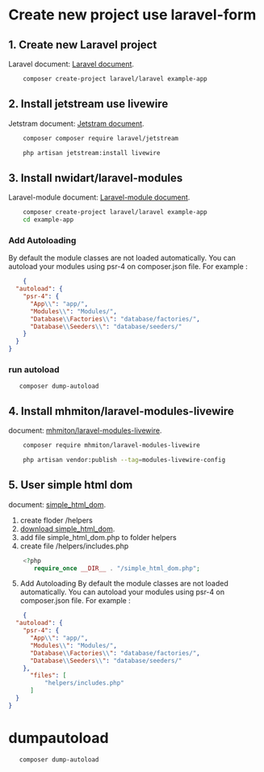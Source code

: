 # Create new project use laravel-form

## 1. Create new Laravel project
Laravel document: [Laravel document](https://laravel.com/docs/10.x).
```sh
    composer create-project laravel/laravel example-app
```
## 2. Install jetstream  use livewire
Jetstram document: [Jetstram document](https://jetstream.laravel.com/3.x/introduction.html).
```sh
    composer composer require laravel/jetstream
```
```sh
    php artisan jetstream:install livewire
```
## 3. Install nwidart/laravel-modules
Laravel-module document: [Laravel-module document](https://docs.laravelmodules.com/v9/installation-and-setup).
```sh
    composer create-project laravel/laravel example-app
    cd example-app
```
### Add Autoloading 
By default the module classes are not loaded automatically. 
You can autoload your modules using psr-4 on composer.json file. For example :
```json
    {
  "autoload": {
    "psr-4": {
      "App\\": "app/",
      "Modules\\": "Modules/",
      "Database\\Factories\\": "database/factories/",
      "Database\\Seeders\\": "database/seeders/"
    }
  }
}
```
### run autoload
```shell
   composer dump-autoload
```

## 4. Install mhmiton/laravel-modules-livewire
 document: [ mhmiton/laravel-modules-livewire](https://github.com/mhmiton/laravel-modules-livewire).

```sh 
    composer require mhmiton/laravel-modules-livewire
```
```sh 
    php artisan vendor:publish --tag=modules-livewire-config
```

## 5. User simple html dom
document: [simple_html_dom](https://simplehtmldom.sourceforge.io/docs/1.9/index.html).

1. create floder /helpers
2. [download simple_html_dom](https://sourceforge.net/projects/simplehtmldom/).
3. add file  simple_html_dom.php to folder helpers
4. create file /helpers/includes.php
```php
    <?php 
       require_once __DIR__ . "/simple_html_dom.php";
```
5. Add Autoloading
By default the module classes are not loaded automatically.
You can autoload your modules using psr-4 on composer.json file. For example :
```json
    {
  "autoload": {
    "psr-4": {
      "App\\": "app/",
      "Modules\\": "Modules/",
      "Database\\Factories\\": "database/factories/",
      "Database\\Seeders\\": "database/seeders/"
    },
      "files": [
          "helpers/includes.php"
      ]
  }
}
```
# dumpautoload
```shell
   composer dump-autoload
```
